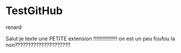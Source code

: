 # TestGitHub
renard

Salut je texte une PETITE extension !!!!!!!!!!!!!!!!
on est un peu foufou la non?????????????????????
